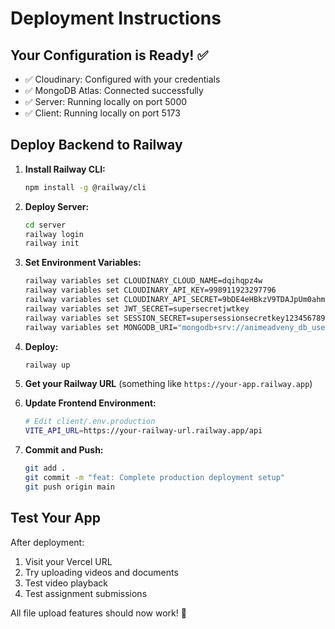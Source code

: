 # Deployment Instructions

## Your Configuration is Ready! ✅

- ✅ Cloudinary: Configured with your credentials
- ✅ MongoDB Atlas: Connected successfully  
- ✅ Server: Running locally on port 5000
- ✅ Client: Running locally on port 5173

## Deploy Backend to Railway

1. **Install Railway CLI:**
   ```bash
   npm install -g @railway/cli
   ```

2. **Deploy Server:**
   ```bash
   cd server
   railway login
   railway init
   ```

3. **Set Environment Variables:**
   ```bash
   railway variables set CLOUDINARY_CLOUD_NAME=dqihqpz4w
   railway variables set CLOUDINARY_API_KEY=998911923297796
   railway variables set CLOUDINARY_API_SECRET=9bDE4eHBkzV9TDAJpUm0ahm9D5I
   railway variables set JWT_SECRET=supersecretjwtkey
   railway variables set SESSION_SECRET=supersessionsecretkey123456789
   railway variables set MONGODB_URI="mongodb+srv://animeadveny_db_user:63OwhHMMmK9ITUCx@cluster0.j8kogdt.mongodb.net/edunexus?retryWrites=true&w=majority&ssl=true"
   ```

4. **Deploy:**
   ```bash
   railway up
   ```

5. **Get your Railway URL** (something like `https://your-app.railway.app`)

6. **Update Frontend Environment:**
   ```bash
   # Edit client/.env.production
   VITE_API_URL=https://your-railway-url.railway.app/api
   ```

7. **Commit and Push:**
   ```bash
   git add .
   git commit -m "feat: Complete production deployment setup"
   git push origin main
   ```

## Test Your App

After deployment:
1. Visit your Vercel URL
2. Try uploading videos and documents
3. Test video playback
4. Test assignment submissions

All file upload features should now work! 🎉